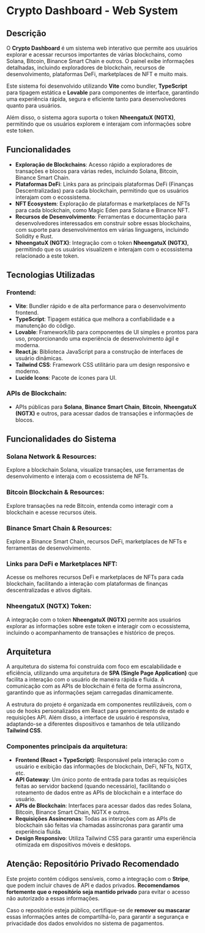 # Crypto Dashboard - Web System

## Descrição

O **Crypto Dashboard** é um sistema web interativo que permite aos usuários explorar e acessar recursos importantes de várias blockchains, como Solana, Bitcoin, Binance Smart Chain e outros. O painel exibe informações detalhadas, incluindo exploradores de blockchain, recursos de desenvolvimento, plataformas DeFi, marketplaces de NFT e muito mais.

Este sistema foi desenvolvido utilizando **Vite** como bundler, **TypeScript** para tipagem estática e **Lovable** para componentes de interface, garantindo uma experiência rápida, segura e eficiente tanto para desenvolvedores quanto para usuários.

Além disso, o sistema agora suporta o token **NheengatuX (NGTX)**, permitindo que os usuários explorem e interajam com informações sobre este token.

## Funcionalidades

- **Exploração de Blockchains**: Acesso rápido a exploradores de transações e blocos para várias redes, incluindo Solana, Bitcoin, Binance Smart Chain.
- **Plataformas DeFi**: Links para as principais plataformas DeFi (Finanças Descentralizadas) para cada blockchain, permitindo que os usuários interajam com o ecossistema.
- **NFT Ecosystem**: Exploração de plataformas e marketplaces de NFTs para cada blockchain, como Magic Eden para Solana e Binance NFT.
- **Recursos de Desenvolvimento**: Ferramentas e documentação para desenvolvedores interessados em construir sobre essas blockchains, com suporte para desenvolvimentos em várias linguagens, incluindo Solidity e Rust.
- **NheengatuX (NGTX)**: Integração com o token **NheengatuX (NGTX)**, permitindo que os usuários visualizem e interajam com o ecossistema relacionado a este token.

## Tecnologias Utilizadas

### Frontend:
- **Vite**: Bundler rápido e de alta performance para o desenvolvimento frontend.
- **TypeScript**: Tipagem estática que melhora a confiabilidade e a manutenção do código.
- **Lovable**: Framework/lib para componentes de UI simples e prontos para uso, proporcionando uma experiência de desenvolvimento ágil e moderna.
- **React.js**: Biblioteca JavaScript para a construção de interfaces de usuário dinâmicas.
- **Tailwind CSS**: Framework CSS utilitário para um design responsivo e moderno.
- **Lucide Icons**: Pacote de ícones para UI.

### APIs de Blockchain:
- APIs públicas para **Solana**, **Binance Smart Chain**, **Bitcoin**, **NheengatuX (NGTX)** e outros, para acessar dados de transações e informações de blocos.

## Funcionalidades do Sistema

### Solana Network & Resources:
Explore a blockchain Solana, visualize transações, use ferramentas de desenvolvimento e interaja com o ecossistema de NFTs.

### Bitcoin Blockchain & Resources:
Explore transações na rede Bitcoin, entenda como interagir com a blockchain e acesse recursos úteis.

### Binance Smart Chain & Resources:
Explore a Binance Smart Chain, recursos DeFi, marketplaces de NFTs e ferramentas de desenvolvimento.

### Links para DeFi e Marketplaces NFT:
Acesse os melhores recursos DeFi e marketplaces de NFTs para cada blockchain, facilitando a interação com plataformas de finanças descentralizadas e ativos digitais.

### NheengatuX (NGTX) Token:
A integração com o token **NheengatuX (NGTX)** permite aos usuários explorar as informações sobre este token e interagir com o ecossistema, incluindo o acompanhamento de transações e histórico de preços.

## Arquitetura

A arquitetura do sistema foi construída com foco em escalabilidade e eficiência, utilizando uma arquitetura de **SPA (Single Page Application)** que facilita a interação com o usuário de maneira rápida e fluida. A comunicação com as APIs de blockchain é feita de forma assíncrona, garantindo que as informações sejam carregadas dinamicamente.

A estrutura do projeto é organizada em componentes reutilizáveis, com o uso de hooks personalizados em React para gerenciamento de estado e requisições API. Além disso, a interface de usuário é responsiva, adaptando-se a diferentes dispositivos e tamanhos de tela utilizando **Tailwind CSS**.

### Componentes principais da arquitetura:
- **Frontend (React + TypeScript)**: Responsável pela interação com o usuário e exibição das informações de blockchain, DeFi, NFTs, NGTX, etc.
- **API Gateway**: Um único ponto de entrada para todas as requisições feitas ao servidor backend (quando necessário), facilitando o roteamento de dados entre as APIs de blockchain e a interface do usuário.
- **APIs de Blockchain**: Interfaces para acessar dados das redes Solana, Bitcoin, Binance Smart Chain, NGTX e outros.
- **Requisições Assíncronas**: Todas as interações com as APIs de blockchain são feitas via chamadas assíncronas para garantir uma experiência fluida.
- **Design Responsivo**: Utiliza Tailwind CSS para garantir uma experiência otimizada em dispositivos móveis e desktops.

## Atenção: Repositório Privado Recomendado

Este projeto contém códigos sensíveis, como a integração com o **Stripe**, que podem incluir chaves de API e dados privados. **Recomendamos fortemente que o repositório seja mantido privado** para evitar o acesso não autorizado a essas informações.

Caso o repositório esteja público, certifique-se de **remover ou mascarar** essas informações antes de compartilhá-lo, para garantir a segurança e privacidade dos dados envolvidos no sistema de pagamentos.